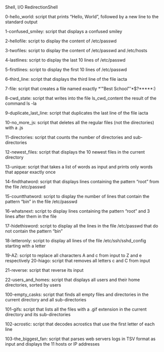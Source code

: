 Shell, I/O RedirectionShell

0-hello_world: script that prints “Hello, World”, followed by a new line to the standard output

1-confused_smiley: script that displays a confused smiley

2-hellofile: script to display the content of /etc/passwd

3-twofiles: script to display the content of /etc/passwd and /etc/hosts

4-lastlines: script to display the last 10 lines of /etc/passwd

5-firstlines: script to display the first 10 lines of /etc/passwd

6-third_line: script that displays the third line of the file iacta

7-file: script that creates a file named exactly *\'"Best School"'\*$?*****:)

8-cwd_state: script that writes into the file ls_cwd_content the result of the command ls -la

9-duplicate_last_line: script that duplicates the last line of the file iacta

10-no_more_js: script that deletes all the regular files (not the directories) with a .js

11-directories: script that counts the number of directories and sub-directories

12-newest_files: script that displays the 10 newest files in the current directory

13-unique: script that takes a list of words as input and prints only words that appear exactly once

14-findthatword: script that displays lines containing the pattern “root” from the file /etc/passwd

15-countthatword: script to display the number of lines that contain the pattern “bin” in the file /etc/passwd

16-whatsnext: script to display lines containing the pattern “root” and 3 lines after them in the file

17-hidethisword: script to display all the lines in the file /etc/passwd that do not contain the pattern “bin”

18-letteronly: script to display all lines of the file /etc/ssh/sshd_config starting with a letter

19-AZ: script to replace all characters A and c from input to Z and e respectively
20-hiago: script that removes all letters c and C from input

21-reverse: script that reverse its input

22-users_and_homes: script that displays all users and their home directories, sorted by users

100-empty_casks: script that finds all empty files and directories in the current directory and all sub-directories

101-gifs: script that lists all the files with a .gif extension in the current directory and its sub-directories

102-acrostic: script that decodes acrostics that use the first letter of each line

103-the_biggest_fan: script that parses web servers logs in TSV format as input and displays the 11 hosts or IP addresses
